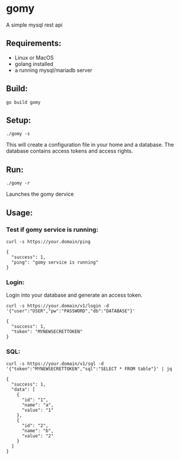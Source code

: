 # gomy

A simple mysql rest api

## Requirements:

- Linux or MacOS
- golang installed
- a running mysql/mariadb server

## Build:

`go build gomy`

## Setup:

`./gomy -s`

This will create a configuration file in your home and a database. The database contains access tokens and access rights.

## Run:

`./gomy -r`

Launches the gomy dervice

## Usage:

### Test if gomy service is running:

`curl -s https://your.domain/ping`

```
{
  "success": 1,
  "ping": "gomy service is running"
}
```

### Login:

Login into your database and generate an access token.

`curl -s https://your.domain/v1/login -d '{"user":"USER","pw":"PASSWORD","db":"DATABASE"}'`

```
{
  "success": 1,
  "token": "MYNEWSECRETTOKEN"
}
```

### SQL:

`curl -s https://your.domain/v1/sql -d '{"token":"MYNEWSECRETTOKEN","sql":"SELECT * FROM table"}' | jq`

```
{
  "success": 1,
  "data": [
    {
      "id": "1",
      "name": "a",
      "value": "1"
    },
    {
      "id": "2",
      "name": "b",
      "value": "2"
    }
  ]
}
```

